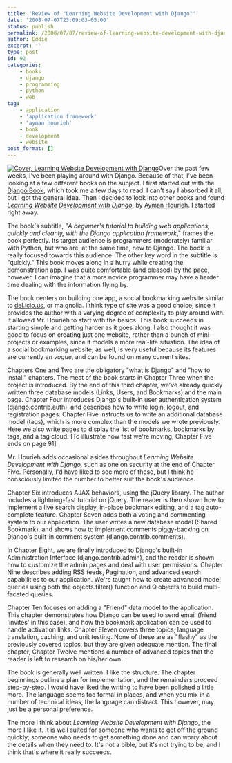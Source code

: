 ```yaml
---
title: 'Review of "Learning Website Development with Django"'
date: '2008-07-07T23:09:03-05:00'
status: publish
permalink: /2008/07/07/review-of-learning-website-development-with-django
author: Eddie
excerpt: ''
type: post
id: 92
categories:
    - books
    - django
    - programming
    - python
    - web
tag:
    - application
    - 'application framework'
    - 'ayman hourieh'
    - book
    - development
    - website
post_format: []
---
```

[![Cover, Learning Website Development with Django](/learningwebsitedjango.jpg "Cover, Learning Website Development with Django")](http://www.packtpub.com/django-website-development-tutorial/book)Over the past few weeks, I've been playing around with Django. Because of that, I've been looking at a few different books on the subject. I first started out with the [Django Book](http://www.djangobook.com/en/1.0/), which took me a few days to read. I can't say I absorbed it all, but I got the general idea. Then I decided to look into other books and found [*Learning Website Development with Django*](http://www.packtpub.com/django-website-development-tutorial/book), by [Ayman Hourieh](http://aymanh.com/).  I started right away.

The book's subtitle, "*A beginner's tutorial to building web applications, quickly and cleanly, with the Django application framework*," frames the book perfectly. Its target audience is programmers (moderately) familiar with Python, but who are, at the same time, new to Django. The book is really focused towards this audience. The other key word in the subtitle is "quickly." This book moves along in a hurry while creating the demonstration app. I was quite comfortable (and pleased) by the pace, however, I can imagine that a more novice programmer may have a harder time dealing with the information flying by.

The book centers on building one app, a social bookmarking website similar to [del.icio.us](http://del.icio.us/), or ma.gnolia. I think type of site was a good choice, since it provides the author with a varying degree of complexity to play around with. It allowed Mr. Hourieh to start with the basics. This book succeeds in starting simple and getting harder as it goes along. I also thought it was good to focus on creating just one website, rather than a bunch of mini-projects or examples, since it models a more real-life situation. The idea of a social bookmarking website, as well, is very useful because its features are currently *en vogue*, and can be found on many current sites.

Chapters One and Two are the obligatory "what is Django" and "how to install" chapters. The meat of the book starts in Chapter Three when the project is introduced.  By the end of this third chapter, we've already quickly written three database models (Links, Users, and Bookmarks) and the main page. Chapter Four introduces Django's built-in user authentication system (django.contrib.auth), and describes how to write login, logout, and registration pages. Chapter Five instructs us to write an additional database model (tags), which is more complex than the models we wrote previously. Here we also write pages to display the list of bookmarks, bookmarks by tags, and a tag cloud. \[To illustrate how fast we're moving, Chapter Five ends on page 91\]

Mr. Hourieh adds occasional asides throughout *Learning Website Development with Django,* such as one on security at the end of Chapter Five. Personally, I'd have liked to see more of these, but I think he consciously limited the number to better suit the book's audience.

Chapter Six introduces AJAX behaviors, using the jQuery library. The author includes a lightning-fast tutorial on jQuery. The reader is then shown how to implement a live search display, in-place bookmark editing, and a tag auto-complete feature. Chapter Seven adds both a voting and commenting system to our application. The user writes a new database model (Shared Bookmark), and shows how to implement comments piggy-backing on Django's built-in comment system (django.contrib.comments).

In Chapter Eight, we are finally introduced to Django's built-in Administration Interface (django.contrib.admin), and the reader is shown how to customize the admin pages and deal with user permissions. Chapter Nine describes adding RSS feeds, Pagination, and advanced search capabilities to our application. We're taught how to create advanced model queries using both the objects.filter() function and Q objects to build multi-faceted queries.

Chapter Ten focuses on adding a "Friend" data model to the application. This chapter demonstrates how Django can be used to send email (friend 'invites' in this case), and how the bookmark application can be used to handle activation links. Chapter Eleven covers three topics; language translation, caching, and unit testing. None of these are as "flashy" as the previously covered topics, but they are given adequate mention. The final chapter, Chapter Twelve mentions a number of advanced topics that the reader is left to research on his/her own.

The book is generally well written. I like the structure. The chapter beginnings outline a plan for implementation, and the remainders proceed step-by-step. I would have liked the writing to have been polished a little more. The language seems too formal in places, and when you mix in a number of technical ideas, the language can distract. This however, may just be a personal preference.

The more I think about *Learning Website Development with Django*, the more I like it. It is well suited for someone who wants to get off the ground quickly; someone who needs to get something done and can worry about the details when they need to. It's not a bible, but it's not trying to be, and I think that's where it really succeeds.
